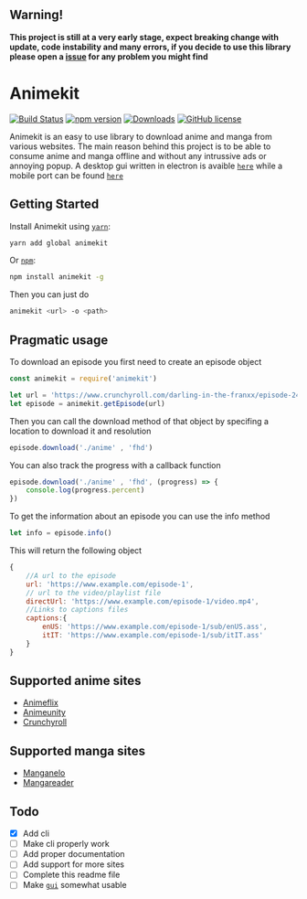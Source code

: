 ## __Warning!__
__This project is still at a very early stage, expect breaking change with update, code instability and many errors, if you decide to use this library please open a [issue](https://github.com/FedericoMorrone/animekit/issues) for any problem you might find__


# Animekit
[![Build Status](https://travis-ci.com/FedericoMorrone/animekit.svg?branch=development)](https://travis-ci.com/FedericoMorrone/animekit)
[![npm version](https://badge.fury.io/js/animekit.svg)](https://badge.fury.io/js/animekit)
[![Downloads](https://img.shields.io/npm/dm/animekit.svg)](https://npmjs.com/animekit)
[![GitHub license](https://img.shields.io/github/license/FedericoMorrone/animekit)](https://github.com/FedericoMorrone/animekit/blob/master/LICENSE)

Animekit is an easy to use library to download anime and manga from various websites.
The main reason behind this project is to be able to consume anime and manga offline and without any intrussive ads or annoying popup.
A desktop gui written in electron is avaible [`here`](https://github.com/FedericoMorrone/animekit-desktop) while a mobile port can be found [`here`](https://github.com/FedericoMorrone/animekit-mobile)


## Getting Started

Install Animekit using [`yarn`](https://classic.yarnpkg.com/):

```bash
yarn add global animekit
```

Or [`npm`](https://www.npmjs.com/):

```bash
npm install animekit -g
```

Then you can just do

```bash
animekit <url> -o <path>
```

## Pragmatic usage

To download an episode you first need to create an episode object

```javascript
const animekit = require('animekit')

let url = 'https://www.crunchyroll.com/darling-in-the-franxx/episode-24-never-let-me-go-769621'
let episode = animekit.getEpisode(url)
```

Then you can call the download method of that object by specifing a location to download it and resolution

```javascript
episode.download('./anime' , 'fhd')
```

You can also track the progress with a callback function

```javascript
episode.download('./anime' , 'fhd', (progress) => {
    console.log(progress.percent)
})
```

To get the information about an episode you can use the info method

```javascript
let info = episode.info()
```

This will return the following object 

```javascript
{
    //A url to the episode
    url: 'https://www.example.com/episode-1',
    // url to the video/playlist file
    directUrl: 'https://www.example.com/episode-1/video.mp4',
    //Links to captions files
    captions:{
        enUS: 'https://www.example.com/episode-1/sub/enUS.ass',
        itIT: 'https://www.example.com/episode-1/sub/itIT.ass'
    }
}
```

## Supported anime sites
* [Animeflix](https://animeflix.in/)
* [Animeunity](https://animeunity.it/)
* [Crunchyroll](https://www.crunchyroll.com/)

## Supported manga sites
* [Manganelo](https://manganelo.com/)
* [Mangareader](http://www.mangareader.net/)

## Todo

- [x] Add cli
- [ ] Make cli properly work
- [ ] Add proper documentation
- [ ] Add support for more sites
- [ ] Complete this readme file
- [ ] Make [`gui`](https://github.com/FedericoMorrone/animekit-desktop) somewhat usable
